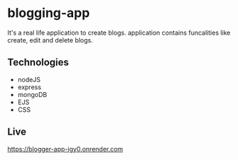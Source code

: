 # blogging-app

It's a real life application to create blogs. application contains funcalities like create, edit and delete blogs.

## Technologies

- nodeJS
- express
- mongoDB
- EJS
- CSS

## Live

https://blogger-app-igy0.onrender.com